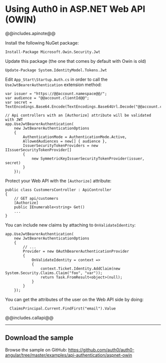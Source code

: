 # Using Auth0 in ASP.NET Web API (OWIN)

@@includes.apinote@@

Install the following NuGet package:

    Install-Package Microsoft.Owin.Security.Jwt

Update this package (the one that comes by default with Owin is old)

    Update-Package System.IdentityModel.Tokens.Jwt

Edit `App_Start\Startup.Auth.cs` in order to call the `UseJwtBearerAuthentication` extension method:

    var issuer = "https://@@account.namespace@@/";
    var audience = "@@account.clientId@@";
    var secret = TextEncodings.Base64.Encode(TextEncodings.Base64Url.Decode("@@account.clientSecret@@"));

    // Api controllers with an [Authorize] attribute will be validated with JWT
    app.UseJwtBearerAuthentication(
        new JwtBearerAuthenticationOptions
        {
            AuthenticationMode = AuthenticationMode.Active,
            AllowedAudiences = new[] { audience },
            IssuerSecurityTokenProviders = new IIssuerSecurityTokenProvider[]
            {
                new SymmetricKeyIssuerSecurityTokenProvider(issuer, secret)
            }
        });

Protect your Web API with the `[Authorize]` attribute:

    public class CustomersController : ApiController
    {
        // GET api/customers
        [Authorize]
        public IEnumerable<string> Get()
        ...
    }

You can include new claims by attaching to `OnValidateIdentity`:

    app.UseJwtBearerAuthentication(
        new JwtBearerAuthenticationOptions
        {
            // ...
            Provider = new OAuthBearerAuthenticationProvider
            { 
                OnValidateIdentity = context =>
                {
                    context.Ticket.Identity.AddClaim(new System.Security.Claims.Claim("foo", "var"));
                    return Task.FromResult<object>(null);
                }
            }
        });

You can get the attributes of the user on the Web API side by doing:

      ClaimsPrincipal.Current.FindFirst("email").Value

@@includes.callapi@@

---

## Download the sample

Browse the sample on GitHub: <https://github.com/auth0/auth0-angular/tree/master/examples/api-authentication/aspnet-owin>
